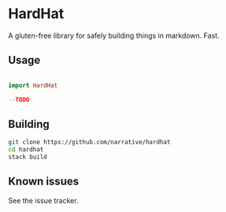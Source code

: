 # HardHat
A gluten-free library for safely building things in markdown. Fast.

## Usage

```haskell

import HardHat

--TODO

```

## Building

```bash
git clone https://github.com/narrative/hardhat
cd hardhat
stack build
```

## Known issues
See the issue tracker.
